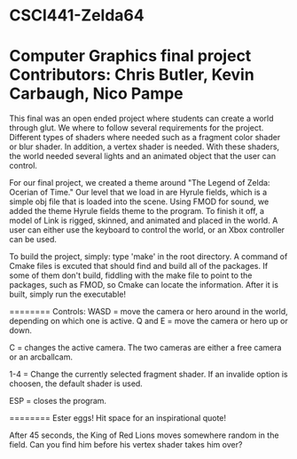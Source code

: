 # CSCI441-Zelda64
Computer Graphics final project
Contributors: Chris Butler, Kevin Carbaugh, Nico Pampe
=======

This final was an open ended project where students can create a world through glut. We where to follow several requirements for the project. Different types of shaders where needed such as a fragment color shader or blur shader. In addition, a vertex shader is needed. With these shaders, the world needed several lights and an animated object that the user can control. 

For our final project, we created a theme around "The Legend of Zelda: Ocerian of Time." Our level that we load in are Hyrule fields, which is a simple obj file that is loaded into the scene. Using FMOD for sound, we added the theme Hyrule fields theme to the program. To finish it off, a model of Link is rigged, skinned, and animated and placed in the world. A user can either use the keyboard to control the world, or an Xbox controller can be used. 

To build the project, simply: type 'make' in the root directory. A command of Cmake files is excuted that should find and build all of the packages. If some of them don't build, fiddling with the make file to point to the packages, such as FMOD, so Cmake can locate the information. 
After it is built, simply run the executable!

========
Controls:
WASD = move the camera or hero around in the world, depending on which one is active. 
Q and E = move the camera or hero up or down. 

C = changes the active camera. The two cameras are either a free camera or an arcballcam. 

1-4 = Change the currently selected fragment shader. If an invalide option is choosen, the default shader is used.

ESP = closes the program. 

========
Ester eggs! 
Hit space for an inspirational quote!

After 45 seconds, the King of Red Lions moves somewhere random in the field. Can you find him before his vertex shader takes him over?
